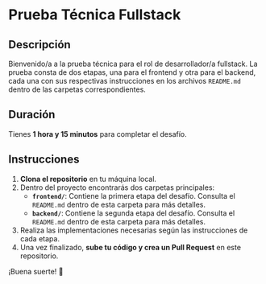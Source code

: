 # Prueba Técnica Fullstack

## Descripción
Bienvenido/a a la prueba técnica para el rol de desarrollador/a fullstack. La prueba consta de dos etapas, una para el frontend y otra para el backend, cada una con sus respectivas instrucciones en los archivos `README.md` dentro de las carpetas correspondientes.

## Duración
Tienes **1 hora y 15 minutos** para completar el desafío.

## Instrucciones
1. **Clona el repositorio** en tu máquina local.
2. Dentro del proyecto encontrarás dos carpetas principales:
   - **`frontend/`**: Contiene la primera etapa del desafío. Consulta el `README.md` dentro de esta carpeta para más detalles.
   - **`backend/`**: Contiene la segunda etapa del desafío. Consulta el `README.md` dentro de esta carpeta para más detalles.
3. Realiza las implementaciones necesarias según las instrucciones de cada etapa.
4. Una vez finalizado, **sube tu código y crea un Pull Request** en este repositorio.

¡Buena suerte! 🚀

